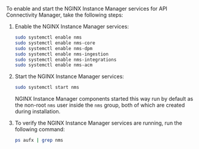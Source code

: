 To enable and start the NGINX Instance Manager services for API Connectivity Manager, take the following steps:

1. Enable the NGINX Instance Manager services:

    ```bash
    sudo systemctl enable nms
    sudo systemctl enable nms-core
    sudo systemctl enable nms-dpm
    sudo systemctl enable nms-ingestion
    sudo systemctl enable nms-integrations
    sudo systemctl enable nms-acm
    ```

2. Start the NGINX Instance Manager services:

    ```bash
    sudo systemctl start nms
    ```

    NGINX Instance Manager components started this way run by default as the non-root `nms` user inside the `nms` group, both of which are created during installation.

3. To verify the NGINX Instance Manager services are running, run the following command:

    ```bash
    ps aufx | grep nms
    ```

<!-- Do not remove. Keep this code at the bottom of the include -->
<!-- DOCS-807 -->